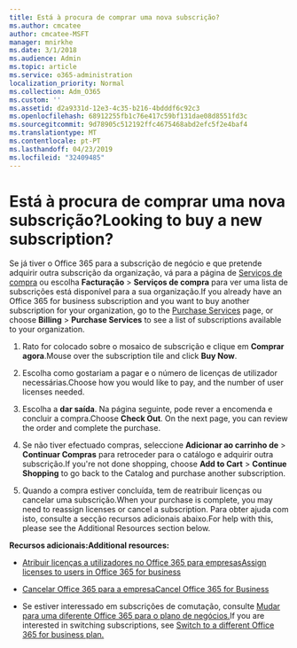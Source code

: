 ```yaml
---
title: Está à procura de comprar uma nova subscrição?
ms.author: cmcatee
author: cmcatee-MSFT
manager: mnirkhe
ms.date: 3/1/2018
ms.audience: Admin
ms.topic: article
ms.service: o365-administration
localization_priority: Normal
ms.collection: Adm_O365
ms.custom: ''
ms.assetid: d2a9331d-12e3-4c35-b216-4bdddf6c92c3
ms.openlocfilehash: 68912255fb1c76e417c59bf131dae08d8551fd3c
ms.sourcegitcommit: 9d78905c512192ffc4675468abd2efc5f2e4baf4
ms.translationtype: MT
ms.contentlocale: pt-PT
ms.lasthandoff: 04/23/2019
ms.locfileid: "32409485"
---
```

# <a name="looking-to-buy-a-new-subscription"></a><span data-ttu-id="1052f-102">Está à procura de comprar uma nova subscrição?</span><span class="sxs-lookup"><span data-stu-id="1052f-102">Looking to buy a new subscription?</span></span>

<span data-ttu-id="1052f-103">Se já tiver o Office 365 para a subscrição de negócio e que pretende adquirir outra subscrição da organização, vá para a página de [Serviços de compra](https://go.microsoft.com/fwlink/p/?linkid=868433) ou escolha **Facturação** \> **Serviços de compra** para ver uma lista de subscrições está disponível para a sua organização.</span><span class="sxs-lookup"><span data-stu-id="1052f-103">If you already have an Office 365 for business subscription and you want to buy another subscription for your organization, go to the [Purchase Services](https://go.microsoft.com/fwlink/p/?linkid=868433) page, or choose **Billing** \> **Purchase Services** to see a list of subscriptions available to your organization.</span></span> 
  
1. <span data-ttu-id="1052f-104">Rato for colocado sobre o mosaico de subscrição e clique em **Comprar agora**.</span><span class="sxs-lookup"><span data-stu-id="1052f-104">Mouse over the subscription tile and click **Buy Now**.</span></span>
    
2. <span data-ttu-id="1052f-105">Escolha como gostariam a pagar e o número de licenças de utilizador necessárias.</span><span class="sxs-lookup"><span data-stu-id="1052f-105">Choose how you would like to pay, and the number of user licenses needed.</span></span>
    
3. <span data-ttu-id="1052f-106">Escolha a **dar saída**. Na página seguinte, pode rever a encomenda e concluir a compra.</span><span class="sxs-lookup"><span data-stu-id="1052f-106">Choose **Check Out**. On the next page, you can review the order and complete the purchase.</span></span>
    
4. <span data-ttu-id="1052f-107">Se não tiver efectuado compras, seleccione **Adicionar ao carrinho de** \> **Continuar Compras** para retroceder para o catálogo e adquirir outra subscrição.</span><span class="sxs-lookup"><span data-stu-id="1052f-107">If you're not done shopping, choose **Add to Cart** \> **Continue Shopping** to go back to the Catalog and purchase another subscription.</span></span> 
    
5. <span data-ttu-id="1052f-108">Quando a compra estiver concluída, tem de reatribuir licenças ou cancelar uma subscrição.</span><span class="sxs-lookup"><span data-stu-id="1052f-108">When your purchase is complete, you may need to reassign licenses or cancel a subscription.</span></span> <span data-ttu-id="1052f-109">Para obter ajuda com isto, consulte a secção recursos adicionais abaixo.</span><span class="sxs-lookup"><span data-stu-id="1052f-109">For help with this, please see the Additional Resources section below.</span></span>
    
 <span data-ttu-id="1052f-110">**Recursos adicionais:**</span><span class="sxs-lookup"><span data-stu-id="1052f-110">**Additional resources:**</span></span>
  
- [<span data-ttu-id="1052f-111">Atribuir licenças a utilizadores no Office 365 para empresas</span><span class="sxs-lookup"><span data-stu-id="1052f-111">Assign licenses to users in Office 365 for business</span></span>](https://support.office.com/article/997596b5-4173-4627-b915-36abac6786dc)
    
- [<span data-ttu-id="1052f-112">Cancelar Office 365 para a empresa</span><span class="sxs-lookup"><span data-stu-id="1052f-112">Cancel Office 365 for Business</span></span>](https://support.office.com/article/b1bc0bef-4608-4601-813a-cdd9f746709a)
    
- <span data-ttu-id="1052f-113">Se estiver interessado em subscrições de comutação, consulte [Mudar para uma diferente Office 365 para o plano de negócios.](https://support.office.com/article/73318661-8f33-478b-bcc7-fb8d69dbb22a)</span><span class="sxs-lookup"><span data-stu-id="1052f-113">If you are interested in switching subscriptions, see [Switch to a different Office 365 for business plan.](https://support.office.com/article/73318661-8f33-478b-bcc7-fb8d69dbb22a)</span></span>
    

